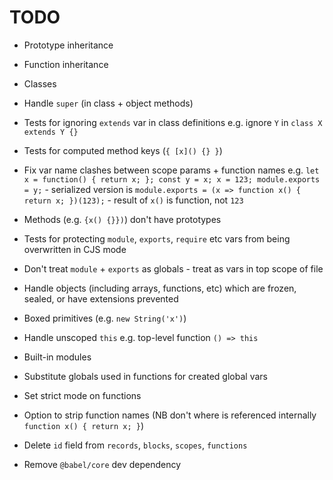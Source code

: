 # TODO

* Prototype inheritance
* Function inheritance
* Classes
* Handle `super` (in class + object methods)
* Tests for ignoring `extends` var in class definitions e.g. ignore `Y` in `class X extends Y {}`
* Tests for computed method keys (`{ [x]() {} }`)
* Fix var name clashes between scope params + function names e.g. `let x = function() { return x; }; const y = x; x = 123; module.exports = y;` - serialized version is `module.exports = (x => function x() { return x; })(123);` - result of `x()` is function, not `123`
* Methods (e.g. `{x() {}})`) don't have prototypes
* Tests for protecting `module`, `exports`, `require` etc vars from being overwritten in CJS mode
* Don't treat `module` + `exports` as globals - treat as vars in top scope of file
* Handle objects (including arrays, functions, etc) which are frozen, sealed, or have extensions prevented
* Boxed primitives (e.g. `new String('x')`)
* Handle unscoped `this` e.g. top-level function `() => this`
* Built-in modules
* Substitute globals used in functions for created global vars
* Set strict mode on functions
* Option to strip function names (NB don't where is referenced internally `function x() { return x; }`)

* Delete `id` field from `records`, `blocks`, `scopes`, `functions`
* Remove `@babel/core` dev dependency
